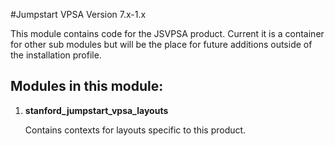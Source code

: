 #Jumpstart VPSA
Version 7.x-1.x

This module contains code for the JSVPSA product. Current it is a container for other sub modules but will be the place for future additions outside of the installation profile.

## Modules in this module:

1. **stanford_jumpstart_vpsa_layouts**

	Contains contexts for layouts specific to this product. 